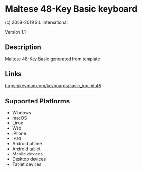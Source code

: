 Maltese 48-Key Basic keyboard
==============

(c) 2009-2019 SIL International

Version 1.1

Description
-----------

Maltese 48-Key Basic generated from template

Links
-----
https://keyman.com/keyboards/basic_kbdmlt48

Supported Platforms
-------------------
 * Windows
 * macOS
 * Linux
 * Web
 * iPhone
 * iPad
 * Android phone
 * Android tablet
 * Mobile devices
 * Desktop devices
 * Tablet devices

